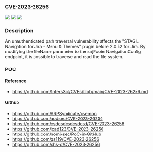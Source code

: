 ### [CVE-2023-26256](https://cve.mitre.org/cgi-bin/cvename.cgi?name=CVE-2023-26256)
![](https://img.shields.io/static/v1?label=Product&message=n%2Fa&color=blue)
![](https://img.shields.io/static/v1?label=Version&message=n%2Fa&color=blue)
![](https://img.shields.io/static/v1?label=Vulnerability&message=n%2Fa&color=brighgreen)

### Description

An unauthenticated path traversal vulnerability affects the "STAGIL Navigation for Jira - Menu & Themes" plugin before 2.0.52 for Jira. By modifying the fileName parameter to the snjFooterNavigationConfig endpoint, it is possible to traverse and read the file system.

### POC

#### Reference
- https://github.com/1nters3ct/CVEs/blob/main/CVE-2023-26256.md

#### Github
- https://github.com/ARPSyndicate/cvemon
- https://github.com/aodsec/CVE-2023-26256
- https://github.com/csdcsdcsdcsdcsd/CVE-2023-26256
- https://github.com/jcad123/CVE-2023-26256
- https://github.com/nomi-sec/PoC-in-GitHub
- https://github.com/qs119/CVE-2023-26256
- https://github.com/xhs-d/CVE-2023-26256

